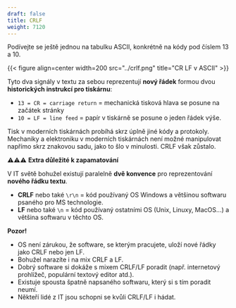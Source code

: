 ```yaml
---
draft: false
title: CRLF
weight: 7120
---
```


Podívejte se ještě jednou na tabulku ASCII, konkrétně na kódy pod číslem 13 a 10.

{{< figure align=center width=200 src="../crlf.png" title="CR LF v ASCII" >}}

Tyto dva signály v textu za sebou reprezentují **nový řádek** formou dvou **historických instrukcí pro tiskárnu**:

- `13 = CR = carriage return` = mechanická tisková hlava se posune na začátek stránky
- `10 = LF = line feed` = papír v tiskárně se posune o jeden řádek výše.

Tisk v moderních tiskárnách probíhá skrz úplně jiné kódy a protokoly. Mechaniky a elektroniku v moderních tiskárnách není možné manipulovat napřímo skrz znakovou sadu, jako to šlo v minulosti. CRLF však zůstalo.


<div class="note-blue">

⚠️⚠️⚠️ **Extra důležité k zapamatování**

V IT světě bohužel existují paralelně **dvě konvence** pro reprezentování **nového řádku textu**.

- **CRLF** nebo také `\r\n` = kód používaný OS Windows a většinou softwaru psaného pro MS technologie.
- **LF**  nebo také `\n` = kód používaný ostatními OS (Unix, Linuxy, MacOS...) a většina softwaru v těchto OS.

</div>

<div class="note-blue">

**Pozor!**

- OS není zárukou, že software, se kterým pracujete, uloží nové řádky jako CRLF nebo jen LF.
- Bohužel narazíte i na mix CRLF a LF.
- Dobrý software si dokáže s mixem CRLF/LF poradit (např. internetový prohlížeč, populární textový editor atd.).
- Existuje spousta špatně napsaného softwaru, který si s tím poradit neumí.
- Někteří lidé z IT jsou schopni se kvůli CRLF/LF i hádat.

</div>